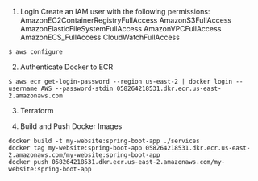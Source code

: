 
1. Login
Create an IAM user with the following permissions:
AmazonEC2ContainerRegistryFullAccess
AmazonS3FullAccess
AmazonElasticFileSystemFullAccess
AmazonVPCFullAccess
AmazonECS_FullAccess
CloudWatchFullAccess

```shell
$ aws configure
```

2. Authenticate Docker to ECR
```shell
$ aws ecr get-login-password --region us-east-2 | docker login --username AWS --password-stdin 058264218531.dkr.ecr.us-east-2.amazonaws.com
```

3. Terraform


3. Build and Push Docker Images
```shell
docker build -t my-website:spring-boot-app ./services
docker tag my-website:spring-boot-app 058264218531.dkr.ecr.us-east-2.amazonaws.com/my-website:spring-boot-app
docker push 058264218531.dkr.ecr.us-east-2.amazonaws.com/my-website:spring-boot-app
```